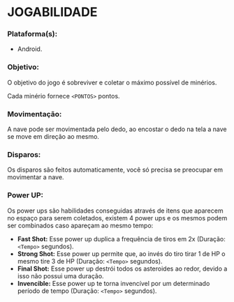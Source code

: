 # JOGABILIDADE

### Plataforma(s):

- Android.

### Objetivo:

O objetivo do jogo é sobreviver e coletar o máximo possível de minérios.

Cada minério fornece `<PONTOS>` pontos.

### Movimentação:

A nave pode ser movimentada pelo dedo, ao encostar o dedo na tela a nave se move em direção ao mesmo.

### Disparos:

Os disparos são feitos automaticamente, você só precisa se preocupar em movimentar a nave.

### Power UP:

Os power ups são habilidades conseguidas através de itens que aparecem no espaço para serem coletados, existem 4 power ups e os mesmos podem ser combinados caso apareçam ao mesmo tempo:

- **Fast Shot:** Esse power up duplica a frequência de tiros em 2x (Duração: `<Tempo>` segundos).
- **Strong Shot:** Esse power up permite que, ao invés do tiro tirar 1 de HP o mesmo tire 3 de HP (Duração: `<Tempo>` segundos).
- **Final Shot:** Esse power up destrói todos os asteroides ao redor, devido a isso não possui uma duração.
- **Invencible:** Esse power up te torna invencível por um determinado período de tempo (Duração: `<Tempo>` segundos).

